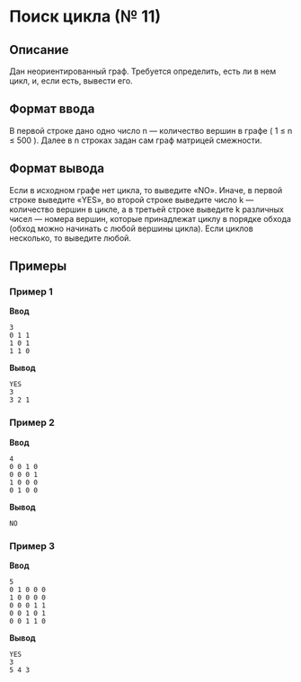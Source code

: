 # Поиск цикла (№ 11)

## Описание

Дан неориентированный граф. Требуется определить, есть ли в нем цикл, и, если
есть, вывести его.

## Формат ввода

В первой строке дано одно число n — количество вершин в графе ( 1 ≤ n ≤ 500
). Далее в n строках задан сам граф матрицей смежности.

## Формат вывода

Если в исходном графе нет цикла, то выведите «NO». Иначе, в первой строке
выведите «YES», во второй строке выведите число k — количество вершин в цикле, а
в третьей строке выведите k различных чисел — номера вершин, которые принадлежат
циклу в порядке обхода (обход можно начинать с любой вершины цикла). Если циклов
несколько, то выведите любой.

## Примеры

### Пример 1

**Ввод**

```
3
0 1 1
1 0 1
1 1 0
```

**Вывод**

```
YES
3
3 2 1
```

### Пример 2

**Ввод**

```
4
0 0 1 0
0 0 0 1
1 0 0 0
0 1 0 0
```

**Вывод**

```
NO
```

### Пример 3

**Ввод**

```
5
0 1 0 0 0
1 0 0 0 0
0 0 0 1 1
0 0 1 0 1
0 0 1 1 0
```

**Вывод**

```
YES
3
5 4 3
```
